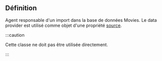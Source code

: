 ## Définition

Agent responsable d'un import dans la base de données Movies. Le data provider est utilisé comme objet d'une propriété [source](../../Propriétés/source.md).

:::caution

Cette classe ne doit pas être utilisée directement.

:::